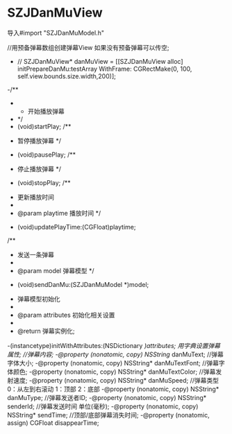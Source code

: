 # SZJDanMuView

导入#import "SZJDanMuModel.h"

 //用预备弹幕数组创建弹幕View  如果没有预备弹幕可以传空;
 
- // SZJDanMuView* danMuView = [[SZJDanMuView alloc] initPrepareDanMu:testArray WithFrame: CGRectMake(0, 100, self.view.bounds.size.width,200)];
 
-/**
- *  开始播放弹幕
- */
- (void)startPlay;
/**
 *  暂停播放弹幕
 */
- (void)pausePlay;
/**
 *  停止播放弹幕
 */
- (void)stopPlay;
/**
 *  更新播放时间
 *
 *  @param playtime 播放时间
 */
- (void)updatePlayTime:(CGFloat)playtime;

/**
 *  发送一条弹幕
 *
 *  @param model 弹幕模型
 */
- (void)sendDanMu:(SZJDanMuModel *)model;

 *  弹幕模型初始化
 *
 *  @param attributes 初始化相关设置
 *
 *  @return 弹幕实例化;
 
-(instancetype)initWithAttributes:(NSDictionary *)attributes; 
用字典设置弹幕属性;
//弹幕内容;
-@property (nonatomic, copy) NSString* danMuText;
//弹幕字体大小;
-@property (nonatomic, copy) NSString* danMuTextFont;
//弹幕字体颜色;
-@property (nonatomic, copy) NSString* danMuTextColor;
//弹幕发射速度;
-@property (nonatomic, copy) NSString* danMuSpeed;
//弹幕类型 0：从左到右滚动 1：顶部  2：底部
-@property (nonatomic, copy) NSString* danMuType;
//弹幕发送者ID;
-@property (nonatomic, copy) NSString* senderId;
//弹幕发送时间 单位(毫秒);
-@property (nonatomic, copy) NSString* sendTime;
//顶部/底部弹幕消失时间;
-@property (nonatomic, assign) CGFloat disappearTime;





